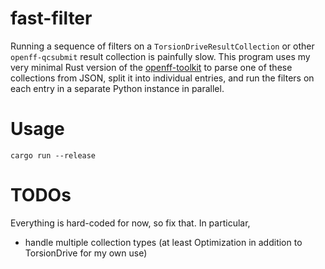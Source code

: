 # fast-filter

Running a sequence of filters on a `TorsionDriveResultCollection` or other
`openff-qcsubmit` result collection is painfully slow. This program uses my very
minimal Rust version of the
[openff-toolkit](https://github.com/ntBre/openff-toolkit) to parse one of these
collections from JSON, split it into individual entries, and run the filters on
each entry in a separate Python instance in parallel.

# Usage

``` shell
cargo run --release
```

# TODOs

Everything is hard-coded for now, so fix that. In particular,
- handle multiple collection types (at least Optimization in addition to
  TorsionDrive for my own use)
